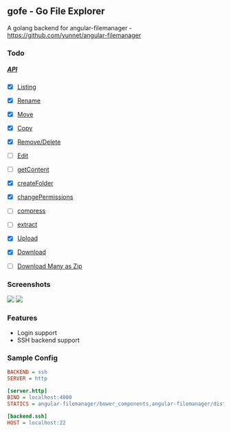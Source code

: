 ## gofe - Go File Explorer
A golang backend for angular-filemanager - https://github.com/yunnet/angular-filemanager

### Todo
##### [API](https://github.com/joni2back/angular-filemanager/blob/master/API.md)
- [x] [Listing](https://github.com/joni2back/angular-filemanager/blob/master/API.md#listing-url-filemanagerconfiglisturl-method-post) 
- [x] [Rename](https://github.com/joni2back/angular-filemanager/blob/master/API.md#rename-url-filemanagerconfigrenameurl-method-post)
- [x] [Move](https://github.com/joni2back/angular-filemanager/blob/master/API.md#move-url-filemanagerconfigmoveurl-method-post)
- [x] [Copy](https://github.com/joni2back/angular-filemanager/blob/master/API.md#copy-url-filemanagerconfigcopyurl-method-post)
- [x] [Remove/Delete](https://github.com/joni2back/angular-filemanager/blob/master/API.md#remove-url-filemanagerconfigremoveurl-method-post)
- [ ] [Edit](https://github.com/joni2back/angular-filemanager/blob/master/API.md#edit-file-url-filemanagerconfigediturl-method-post)
- [ ] [getContent](https://github.com/joni2back/angular-filemanager/blob/master/API.md#get-content-of-a-file-url-filemanagerconfiggetcontenturl-method-post)
- [x] [createFolder](https://github.com/joni2back/angular-filemanager/blob/master/API.md#create-folder-url-filemanagerconfigcreatefolderurl-method-post)
- [x] [changePermissions](https://github.com/joni2back/angular-filemanager/blob/master/API.md#set-permissions-url-filemanagerconfigpermissionsurl-method-post)
- [ ] [compress](https://github.com/joni2back/angular-filemanager/blob/master/API.md#compress-file-url-filemanagerconfigcompressurl-method-post)
- [ ] [extract](https://github.com/joni2back/angular-filemanager/blob/master/API.md#extract-file-url-filemanagerconfigextracturl-method-post)
- [x] [Upload](https://github.com/joni2back/angular-filemanager/blob/master/API.md#upload-file-url-filemanagerconfiguploadurl-method-post-content-type-multipartform-data)
- [x] [Download](https://github.com/joni2back/angular-filemanager/blob/master/API.md#download--preview-file-url-filemanagerconfigdownloadmultipleurl-method-get)
- [ ] [Download Many as Zip](https://github.com/joni2back/angular-filemanager/blob/master/API.md#download-multiples-files-in-ziptar-url-filemanagerconfigdownloadfileurl-method-get)


### Screenshots
![](https://raw.githubusercontent.com/kernel164/gofe/master/screenshot1.png)
![](https://raw.githubusercontent.com/kernel164/gofe/master/screenshot2.png)

### Features
- Login support
- SSH backend support

### Sample Config
```ini
BACKEND = ssh
SERVER = http

[server.http]
BIND = localhost:4000
STATICS = angular-filemanager/bower_components,angular-filemanager/dist,angular-filemanager/src

[backend.ssh]
HOST = localhost:22
```
